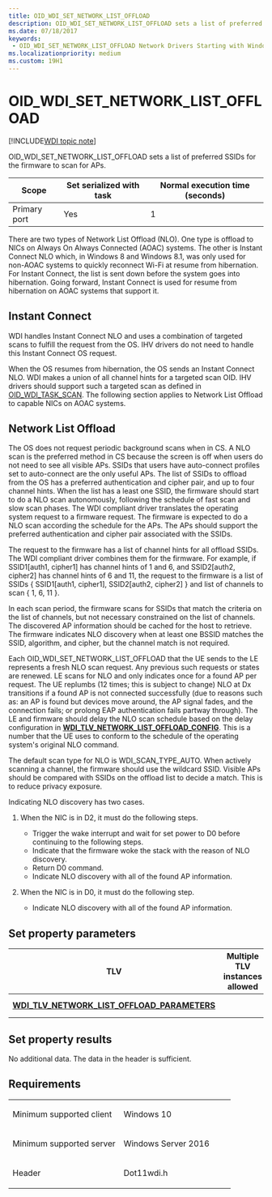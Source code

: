 ```yaml
---
title: OID_WDI_SET_NETWORK_LIST_OFFLOAD
description: OID_WDI_SET_NETWORK_LIST_OFFLOAD sets a list of preferred SSIDs for the firmware to scan for APs.
ms.date: 07/18/2017
keywords:
 - OID_WDI_SET_NETWORK_LIST_OFFLOAD Network Drivers Starting with Windows Vista
ms.localizationpriority: medium
ms.custom: 19H1
---
```


# OID\_WDI\_SET\_NETWORK\_LIST\_OFFLOAD

[!INCLUDE[WDI topic note](../includes/wdi-version-warning.md)]


OID\_WDI\_SET\_NETWORK\_LIST\_OFFLOAD sets a list of preferred SSIDs for the firmware to scan for APs.

| Scope        | Set serialized with task | Normal execution time (seconds) |
|--------------|--------------------------|---------------------------------|
| Primary port | Yes                      | 1                               |

 

There are two types of Network List Offload (NLO). One type is offload to NICs on Always On Always Connected (AOAC) systems. The other is Instant Connect NLO which, in Windows 8 and Windows 8.1, was only used for non-AOAC systems to quickly reconnect Wi-Fi at resume from hibernation. For Instant Connect, the list is sent down before the system goes into hibernation. Going forward, Instant Connect is used for resume from hibernation on AOAC systems that support it.

## Instant Connect


WDI handles Instant Connect NLO and uses a combination of targeted scans to fulfill the request from the OS. IHV drivers do not need to handle this Instant Connect OS request.

When the OS resumes from hibernation, the OS sends an Instant Connect NLO. WDI makes a union of all channel hints for a targeted scan OID. IHV drivers should support such a targeted scan as defined in [OID\_WDI\_TASK\_SCAN](oid-wdi-task-scan.md). The following section applies to Network List Offload to capable NICs on AOAC systems.

## Network List Offload


The OS does not request periodic background scans when in CS. A NLO scan is the preferred method in CS because the screen is off when users do not need to see all visible APs. SSIDs that users have auto-connect profiles set to auto-connect are the only useful APs. The list of SSIDs to offload from the OS has a preferred authentication and cipher pair, and up to four channel hints. When the list has a least one SSID, the firmware should start to do a NLO scan autonomously, following the schedule of fast scan and slow scan phases. The WDI compliant driver translates the operating system request to a firmware request. The firmware is expected to do a NLO scan according the schedule for the APs. The APs should support the preferred authentication and cipher pair associated with the SSIDs.

The request to the firmware has a list of channel hints for all offload SSIDs. The WDI compliant driver combines them for the firmware. For example, if SSID1\[auth1, cipher1\] has channel hints of 1 and 6, and SSID2\[auth2, cipher2\] has channel hints of 6 and 11, the request to the firmware is a list of SSIDs { SSID1\[auth1, cipher1\], SSID2\[auth2, cipher2\] } and list of channels to scan { 1, 6, 11 }.

In each scan period, the firmware scans for SSIDs that match the criteria on the list of channels, but not necessary constrained on the list of channels. The discovered AP information should be cached for the host to retrieve. The firmware indicates NLO discovery when at least one BSSID matches the SSID, algorithm, and cipher, but the channel match is not required.

Each OID\_WDI\_SET\_NETWORK\_LIST\_OFFLOAD that the UE sends to the LE represents a fresh NLO scan request. Any previous such requests or states are renewed. LE scans for NLO and only indicates once for a found AP per request. The UE replumbs (12 times; this is subject to change) NLO at Dx transitions if a found AP is not connected successfully (due to reasons such as: an AP is found but devices move around, the AP signal fades, and the connection fails; or prolong EAP authentication fails partway through). The LE and firmware should delay the NLO scan schedule based on the delay configuration in [**WDI\_TLV\_NETWORK\_LIST\_OFFLOAD\_CONFIG**](./wdi-tlv-network-list-offload-config.md). This is a number that the UE uses to conform to the schedule of the operating system's original NLO command.

The default scan type for NLO is WDI\_SCAN\_TYPE\_AUTO. When actively scanning a channel, the firmware should use the wildcard SSID. Visible APs should be compared with SSIDs on the offload list to decide a match. This is to reduce privacy exposure.

Indicating NLO discovery has two cases.

1.  When the NIC is in D2, it must do the following steps.
    -   Trigger the wake interrupt and wait for set power to D0 before continuing to the following steps.
    -   Indicate that the firmware woke the stack with the reason of NLO discovery.
    -   Return D0 command.
    -   Indicate NLO discovery with all of the found AP information.

2.  When the NIC is in D0, it must do the following step.
    -   Indicate NLO discovery with all of the found AP information.

## Set property parameters


| TLV                                                                                                  | Multiple TLV instances allowed | Optional | Description         |
|------------------------------------------------------------------------------------------------------|--------------------------------|----------|---------------------|
| [**WDI\_TLV\_NETWORK\_LIST\_OFFLOAD\_PARAMETERS**](./wdi-tlv-network-list-offload-parameters.md) |                                |          | The NLO parameters. |

 

## Set property results


No additional data. The data in the header is sufficient.

## Requirements

<table>
<colgroup>
<col width="50%" />
<col width="50%" />
</colgroup>
<tbody>
<tr class="odd">
<td><p>Minimum supported client</p></td>
<td><p>Windows 10</p></td>
</tr>
<tr class="even">
<td><p>Minimum supported server</p></td>
<td><p>Windows Server 2016</p></td>
</tr>
<tr class="odd">
<td><p>Header</p></td>
<td>Dot11wdi.h</td>
</tr>
</tbody>
</table>

 

